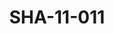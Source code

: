 ---
pid: SHA-11-011
title: SHA-11-011
language: en
original_label: 
rights: Sharhabil Ahmed
location_of_original: Sharhabil Ahmed
photographer_or_studio: 
scanned_from: photograph 12 by 16
_date: '1966'
location: Ethiopia, Addis Ababa
description: Harambe band performance
additional_notes: 
permission_display: 'yes'
on_server: 'no'
on_website: 'no'
permalink: /photopages/en/SHA-11-011
layout: photo-page
---